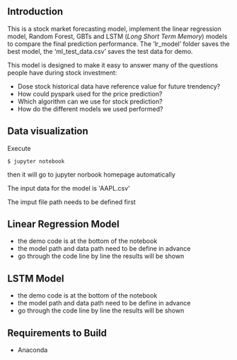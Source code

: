 Introduction
------------
This is a stock market forecasting model, implement the linear regression model, Random Forest, GBTs and LSTM (*Long Short Term Memory*) models to compare the final prediction performance. The ‘lr_model’ folder saves the best model, the ‘ml_test_data.csv’ saves the test data for demo.

This model is designed to make it easy to answer many of the questions people have during stock investment:

* Dose stock historical data have reference value for future trendency?
* How could pyspark used for the price prediction?
* Which algorithm can we use for stock prediction?
* How do the different models we used performed?

Data visualization
-----

Execute

```
$ jupyter notebook
```

then it will go to jupyter norbook homepage automatically

The input data for the model is 'AAPL.csv'

The imput file path needs to be defined first

Linear Regression Model
-----------

  * the demo code is at the bottom of the notebook
  * the model path and data path need to be define in advance
  * go through the code line by line the results will be shown

LSTM Model
-----------

  * the demo code is at the bottom of the notebook
  * the model path and data path need to be define in advance
  * go through the code line by line the results will be shown


Requirements to Build
---------------------

  * Anaconda
